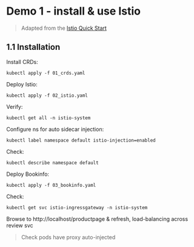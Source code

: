 # Demo 1 - install & use Istio

> Adapted from the [Istio Quick Start](https://istio.io/docs/setup/kubernetes/quick-start/)

## 1.1 Installation

Install CRDs:

```
kubectl apply -f 01_crds.yaml
```

Deploy Istio:

```
kubectl apply -f 02_istio.yaml
```

Verify:

```
kubectl get all -n istio-system
```

Configure ns for auto sidecar injection:

```
kubectl label namespace default istio-injection=enabled
```

Check:

```
kubectl describe namespace default 
```

Deploy Bookinfo:

```
kubectl apply -f 03_bookinfo.yaml
```

Check:

```
kubectl get svc istio-ingressgateway -n istio-system
```

Browse to http://localhost/productpage & refresh, load-balancing across review svc

> Check pods have proxy auto-injected